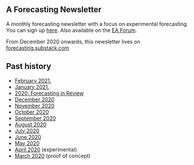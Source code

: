 ## A Forecasting Newsletter

A monthly forecasting newsletter with a focus on experimental forecasting. You can sign up [here](https://forecasting.substack.com/). Also available on the [EA Forum](https://forum.effectivealtruism.org/s/HXtZvHqsKwtAYP6Y7).

From December 2020 onwards, this newsletter lives on [forecasting.substack.com](https://forecasting.substack.com/)

## Past history

- [February 2021.](https://forecasting.substack.com/p/forecasting-newsletter-february-2021)  
- [January 2021.](https://forecasting.substack.com/p/forecasting-newsletter-january-2021)  
- [2020: Forecasting in Review](https://forecasting.substack.com/p/2020-forecasting-in-review)  
- [December 2020](https://forecasting.substack.com/p/forecasting-newsletter-december-2020)  
- [November 2020](https://nunosempere.github.io/ea/ForecastingNewsletter/October2020)  
- [October 2020](https://nunosempere.github.io/ea/ForecastingNewsletter/October2020)  
- [September 2020](https://nunosempere.github.io/ea/ForecastingNewsletter/September2020)  
- [August 2020](https://nunosempere.github.io/ea/ForecastingNewsletter/August2020)  
- [July 2020](https://nunosempere.github.io/ea/ForecastingNewsletter/July2020)  
- [June 2020](https://nunosempere.github.io/ea/ForecastingNewsletter/June2020)  
- [May 2020](https://nunosempere.github.io/ea/ForecastingNewsletter/May2020)  
- [April 2020](https://nunosempere.github.io/ea/ForecastingNewsletter/April2020) (experimental)  
- [March 2020](https://nunosempere.github.io/ea/ForecastingNewsletter/March2020) (proof of concept)  
